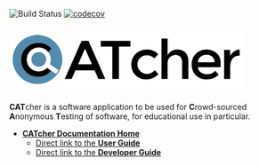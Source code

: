 ![Build Status](https://github.com/CATcher-org/CATcher/workflows/Setup%20Builds%20and%20Tests/badge.svg) [![codecov](https://codecov.io/gh/CATcher-org/CATcher/branch/master/graph/badge.svg?token=XPTILL9ZFM)](https://codecov.io/gh/CATcher-org/CATcher)

<img src="./src/assets/images/CATcher_logo.png" alt="CATcher" width="420" height="120"/>

**CAT**cher is a software application to be used for **C**rowd-sourced **A**nonymous **T**esting of software, for educational use in particular. 

* [**CATcher Documentation Home**](https://catcher-org.github.io/)
  * [Direct link to the **User Guide**](https://catcher-org.github.io/ug/)
  * [Direct link to the **Developer Guide**](https://catcher-org.github.io/dg/)
  
